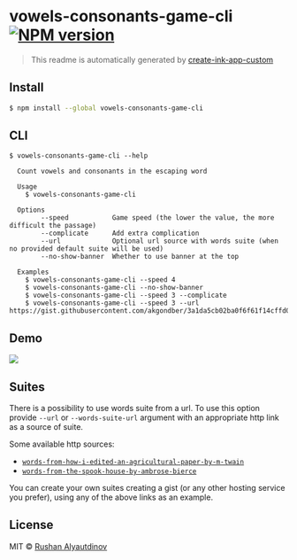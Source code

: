 # vowels-consonants-game-cli [![NPM version][npm-image]][npm-url]

> This readme is automatically generated by [create-ink-app-custom](https://github.com/akgondber/create-ink-app-custom)

## Install

```bash
$ npm install --global vowels-consonants-game-cli
```

## CLI

```
$ vowels-consonants-game-cli --help

  Count vowels and consonants in the escaping word

  Usage
    $ vowels-consonants-game-cli

  Options
        --speed           Game speed (the lower the value, the more difficult the passage)
        --complicate      Add extra complication
        --url             Optional url source with words suite (when no provided default suite will be used)
        --no-show-banner  Whether to use banner at the top

  Examples
    $ vowels-consonants-game-cli --speed 4
    $ vowels-consonants-game-cli --no-show-banner
    $ vowels-consonants-game-cli --speed 3 --complicate
    $ vowels-consonants-game-cli --speed 3 --url https://gist.githubusercontent.com/akgondber/3a1da5cb02ba0f6f61f14cffd0ae93f2/raw/1835ade2290657acd3b544ea92d7eaf1aeabab9b/words.txt
```

## Demo

![](media/demo.gif)

## Suites

There is a possibility to use words suite from a url. To use this option provide `--url` or `--words-suite-url` argument with an appropriate http link as a source of suite.

Some available http sources:

- [`words-from-how-i-edited-an-agricultural-paper-by-m-twain`](https://gist.githubusercontent.com/akgondber/3e8f2064ddcf4c3b3379f1b1b5027b1f/raw/22975c42502c61e4b4077424552708dc59876d32/words.txt)
- [`words-from-the-spook-house-by-ambrose-bierce`](https://gist.githubusercontent.com/akgondber/3a1da5cb02ba0f6f61f14cffd0ae93f2/raw/1835ade2290657acd3b544ea92d7eaf1aeabab9b/words.txt)

You can create your own suites creating a gist (or any other hosting service you prefer), using any of the above links as an example.

## License

MIT © [Rushan Alyautdinov](https://github.com/akgondber)

[npm-image]: https://img.shields.io/npm/v/vowels-consonants-game-cli.svg?style=flat
[npm-url]: https://npmjs.org/package/vowels-consonants-game-cli
